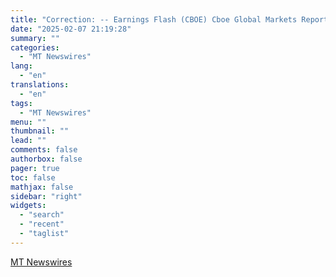 ```yaml
---
title: "Correction: -- Earnings Flash (CBOE) Cboe Global Markets Reports Q4 Total Revenue $1.11B; Rev Less Cost of Rev of $525.5M vs FactSet Est of $525.6M"
date: "2025-02-07 21:19:28"
summary: ""
categories:
  - "MT Newswires"
lang:
  - "en"
translations:
  - "en"
tags:
  - "MT Newswires"
menu: ""
thumbnail: ""
lead: ""
comments: false
authorbox: false
pager: true
toc: false
mathjax: false
sidebar: "right"
widgets:
  - "search"
  - "recent"
  - "taglist"
---
```




[MT Newswires](https://www.tradingview.com/news/mtnewswires.com:20250207:A3312467:0/)
